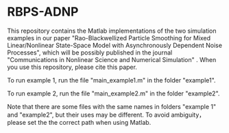 # RBPS-ADNP
This repository contains the Matlab implementations of the two simulation examples in our paper "Rao-Blackwellized Particle Smoothing for Mixed Linear/Nonlinear State-Space Model with Asynchronously Dependent Noise Processes", which will be possibly published in the journal "Communications in Nonlinear Science and Numerical Simulation" . When you use this 
repository, please cite this paper.

To run example 1, run the file "main_example1.m" in the folder "example1".

To run example 2, run the file "main_example2.m" in the folder "example2".

Note that there are some files with the same names in folders "example 1" and "example2", but their uses may be different. To avoid ambiguity， please set the the correct path when using Matlab.



